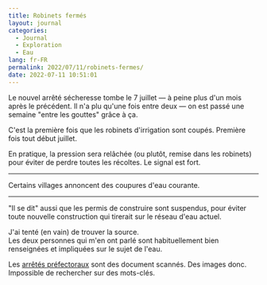 ```yaml
---
title: Robinets fermés
layout: journal
categories:
  - Journal
  - Exploration
  - Eau
lang: fr-FR
permalink: 2022/07/11/robinets-fermes/
date: 2022-07-11 10:51:01
---
```


Le nouvel arrêté sécheresse tombe le 7 juillet — à peine plus d'un mois après le précédent. Il n'a plu qu'une fois entre deux — on est passé une semaine "entre les gouttes" grâce à ça.

C'est la première fois que les robinets d'irrigation sont coupés. Première fois tout début juillet.

En pratique, la pression sera relâchée (ou plutôt, remise dans les robinets) pour éviter de perdre toutes les récoltes. Le signal est fort.

---

Certains villages annoncent des coupures d'eau courante.

---

"Il se dit" aussi que les permis de construire sont suspendus, pour éviter toute nouvelle construction qui tirerait sur le réseau d'eau actuel.

J'ai tenté (en vain) de trouver la source.\
Les deux personnes qui m'en ont parlé sont habituellement bien renseignées et impliquées sur le sujet de l'eau.

Les [arrêtés préfectoraux](http://www.drome.gouv.fr/arrete-secheresse-en-vigueur-a8322.html) sont des document scannés. Des images donc. Impossible de rechercher sur des mots-clés.